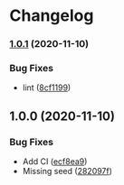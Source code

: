 # Changelog

### [1.0.1](https://www.github.com/dxos/crypto/compare/v1.0.0...v1.0.1) (2020-11-10)


### Bug Fixes

* lint ([8cf1199](https://www.github.com/dxos/crypto/commit/8cf1199d6fdcabb679187c15c5a6f3f93197ffbf))

## 1.0.0 (2020-11-10)


### Bug Fixes

* Add CI ([ecf8ea9](https://www.github.com/dxos/crypto/commit/ecf8ea9c02e5874b617a0d27c58afebd96e329a9))
* Missing seed ([282097f](https://www.github.com/dxos/crypto/commit/282097fb2595a5d3f3b910a0a2445476365b6432))
